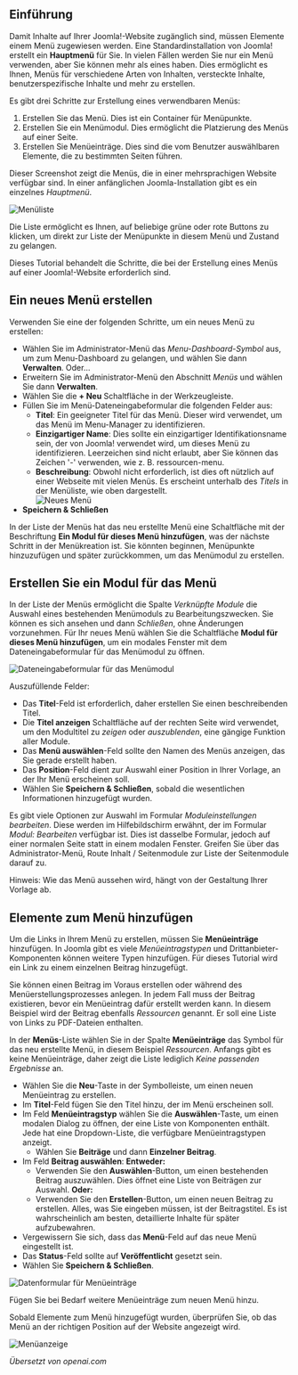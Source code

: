 <!-- Filename: J4.x:Adding_a_New_Menu / Display title: Ein neues Menü hinzufügen -->

## Einführung

Damit Inhalte auf Ihrer Joomla!-Website zugänglich sind, müssen Elemente einem Menü zugewiesen werden. Eine Standardinstallation von Joomla! erstellt ein **Hauptmenü** für Sie. In vielen Fällen werden Sie nur ein Menü verwenden, aber Sie können mehr als eines haben. Dies ermöglicht es Ihnen, Menüs für verschiedene Arten von Inhalten, versteckte Inhalte, benutzerspezifische Inhalte und mehr zu erstellen.

Es gibt drei Schritte zur Erstellung eines verwendbaren Menüs:

1. Erstellen Sie das Menü. Dies ist ein Container für Menüpunkte.
2. Erstellen Sie ein Menümodul. Dies ermöglicht die Platzierung des Menüs auf einer Seite.
3. Erstellen Sie Menüeinträge. Dies sind die vom Benutzer auswählbaren Elemente, die zu bestimmten Seiten führen.

Dieser Screenshot zeigt die Menüs, die in einer mehrsprachigen Website verfügbar sind. In einer anfänglichen Joomla-Installation gibt es ein einzelnes *Hauptmenü*.

![Menüliste](../../../en/images/menus/menus-manage.png)

Die Liste ermöglicht es Ihnen, auf beliebige grüne oder rote Buttons zu klicken, um direkt zur Liste der Menüpunkte in diesem Menü und Zustand zu gelangen.

Dieses Tutorial behandelt die Schritte, die bei der Erstellung eines Menüs auf einer Joomla!-Website erforderlich sind.

## Ein neues Menü erstellen

Verwenden Sie eine der folgenden Schritte, um ein neues Menü zu erstellen:

- Wählen Sie im Administrator-Menü das *Menu-Dashboard-Symbol* aus, um zum Menu-Dashboard zu gelangen, und wählen Sie dann **Verwalten**. Oder...
- Erweitern Sie im Administrator-Menü den Abschnitt *Menüs* und wählen Sie dann **Verwalten**.
- Wählen Sie die **+ Neu** Schaltfläche in der Werkzeugleiste.
- Füllen Sie im Menü-Dateneingabeformular die folgenden Felder aus:
  - **Titel**: Ein geeigneter Titel für das Menü. Dieser wird verwendet, um das Menü im Menu-Manager zu identifizieren.
  - **Einzigartiger Name**: Dies sollte ein einzigartiger Identifikationsname sein, der von Joomla! verwendet wird, um dieses Menü zu identifizieren. Leerzeichen sind nicht erlaubt, aber Sie können das Zeichen '-' verwenden, wie z. B. ressourcen-menu.
  - **Beschreibung**: Obwohl nicht erforderlich, ist dies oft nützlich auf einer Webseite mit vielen Menüs. Es erscheint unterhalb des *Titels* in der Menüliste, wie oben dargestellt.<br>
    ![Neues Menü](../../../en/images/menus/menus-new.png)
- **Speichern & Schließen**

In der Liste der Menüs hat das neu erstellte Menü eine Schaltfläche mit der Beschriftung **Ein Modul für dieses Menü hinzufügen**, was der nächste Schritt in der Menükreation ist. Sie könnten beginnen, Menüpunkte hinzuzufügen und später zurückkommen, um das Menümodul zu erstellen.

## Erstellen Sie ein Modul für das Menü

In der Liste der Menüs ermöglicht die Spalte *Verknüpfte Module* die Auswahl eines bestehenden Menümoduls zu Bearbeitungszwecken. Sie können es sich ansehen und dann *Schließen*, ohne Änderungen vorzunehmen. Für Ihr neues Menü wählen Sie die Schaltfläche **Modul für dieses Menü hinzufügen**, um ein modales Fenster mit dem Dateneingabeformular für das Menümodul zu öffnen.

![Dateneingabeformular für das Menümodul](../../../en/images/menus/menus-module.png)

Auszufüllende Felder:

* Das **Titel**-Feld ist erforderlich, daher erstellen Sie einen beschreibenden Titel.
* Die **Titel anzeigen** Schaltfläche auf der rechten Seite wird verwendet, um den Modultitel zu *zeigen* oder *auszublenden*, eine gängige Funktion aller Module.
* Das **Menü auswählen**-Feld sollte den Namen des Menüs anzeigen, das Sie gerade erstellt haben.
* Das **Position**-Feld dient zur Auswahl einer Position in Ihrer Vorlage, an der Ihr Menü erscheinen soll.
* Wählen Sie **Speichern & Schließen**, sobald die wesentlichen Informationen hinzugefügt wurden.

Es gibt viele Optionen zur Auswahl im Formular *Moduleinstellungen bearbeiten*. Diese werden im Hilfebildschirm erwähnt, der im Formular *Modul: Bearbeiten* verfügbar ist. Dies ist dasselbe Formular, jedoch auf einer normalen Seite statt in einem modalen Fenster. Greifen Sie über das Administrator-Menü, Route Inhalt / Seitenmodule zur Liste der Seitenmodule darauf zu.

Hinweis: Wie das Menü aussehen wird, hängt von der Gestaltung Ihrer Vorlage ab.

## Elemente zum Menü hinzufügen

Um die Links in Ihrem Menü zu erstellen, müssen Sie **Menüeinträge** hinzufügen. In Joomla gibt es viele *Menüeintragstypen* und Drittanbieter-Komponenten können weitere Typen hinzufügen. Für dieses Tutorial wird ein Link zu einem einzelnen Beitrag hinzugefügt.

Sie können einen Beitrag im Voraus erstellen oder während des Menüerstellungsprozesses anlegen. In jedem Fall muss der Beitrag existieren, bevor ein Menüeintrag dafür erstellt werden kann. In diesem Beispiel wird der Beitrag ebenfalls *Ressourcen* genannt. Er soll eine Liste von Links zu PDF-Dateien enthalten.

In der **Menüs**-Liste wählen Sie in der Spalte **Menüeinträge** das Symbol für das neu erstellte Menü, in diesem Beispiel *Ressourcen*. Anfangs gibt es keine Menüeinträge, daher zeigt die Liste lediglich *Keine passenden Ergebnisse* an.

- Wählen Sie die **Neu**-Taste in der Symbolleiste, um einen neuen Menüeintrag zu erstellen.
- Im **Titel**-Feld fügen Sie den Titel hinzu, der im Menü erscheinen soll.
- Im Feld **Menüeintragstyp** wählen Sie die **Auswählen**-Taste, um einen modalen Dialog zu öffnen, der eine Liste von Komponenten enthält. Jede hat eine Dropdown-Liste, die verfügbare Menüeintragstypen anzeigt.
  - Wählen Sie **Beiträge** und dann **Einzelner Beitrag**.
- Im Feld **Beitrag auswählen**: **Entweder:**
  - Verwenden Sie den **Auswählen**-Button, um einen bestehenden Beitrag auszuwählen. Dies öffnet eine Liste von Beiträgen zur Auswahl. **Oder:**
  - Verwenden Sie den **Erstellen**-Button, um einen neuen Beitrag zu erstellen. Alles, was Sie eingeben müssen, ist der Beitragstitel. Es ist wahrscheinlich am besten, detaillierte Inhalte für später aufzubewahren.
- Vergewissern Sie sich, dass das **Menü**-Feld auf das neue Menü eingestellt ist.
- Das **Status**-Feld sollte auf **Veröffentlicht** gesetzt sein.
- Wählen Sie **Speichern & Schließen**.

![Datenformular für Menüeinträge](../../../en/images/menus/menus-single-article.png)

Fügen Sie bei Bedarf weitere Menüeinträge zum neuen Menü hinzu.

Sobald Elemente zum Menü hinzugefügt wurden, überprüfen Sie, ob das Menü an der richtigen Position auf der Website angezeigt wird.

![Menüanzeige](../../../en/images/menus/menus-display.png)

*Übersetzt von openai.com*
